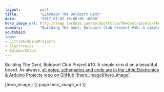 ```yaml
---
layout:         post
title:          "LEAP#284 The Boldport Gent"
date:           "2017-05-02 10:00:00 +0800"
hero_image_url: http://leap.tardate.com/BoldportClub/TheGent/assets/TheGent_build.jpg
summary:        "Building The Gent, Boldport Club Project #10. A simple circuit on a beautiful board"
youtubeid:
tags:
- LittleArduinoProjects
- Electronics
- BoldportClub
---
```


Building The Gent, Boldport Club Project #10. A simple circuit on a beautiful board.
As always, [all notes, schematics and code are in the Little Electronics & Arduino Projects repo on GitHub][project]
[![hero_image][hero_image]][project]

[leap]: http://leap.tardate.com
[project]: https://github.com/tardate/LittleArduinoProjects/tree/master/BoldportClub/TheGent
[hero_image]: {{ page.hero_image_url }}
